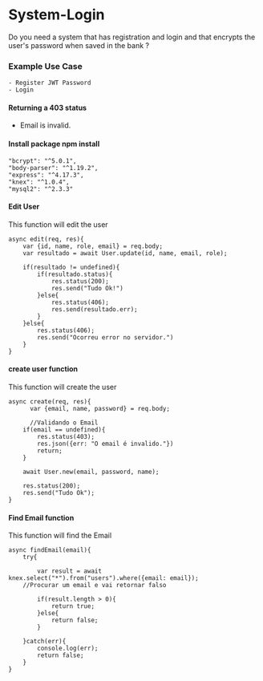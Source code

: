 # System-Login

  Do you need a system that has registration and login and that encrypts the user's password when saved in the bank ?
  
### Example Use Case

    - Register JWT Password
    - Login

#### Returning a 403 status

  - Email is invalid.

#### Install package npm install

    "bcrypt": "^5.0.1",
    "body-parser": "^1.19.2",
    "express": "^4.17.3",
    "knex": "^1.0.4",
    "mysql2": "^2.3.3"

#### Edit User

 <p>This function will edit the user </p>

    async edit(req, res){
        var {id, name, role, email} = req.body;
        var resultado = await User.update(id, name, email, role);

        if(resultado != undefined){
            if(resultado.status){
                res.status(200);
                res.send("Tudo Ok!")  
            }else{
                res.status(406);
                res.send(resultado.err);
            }
        }else{
            res.status(406);
            res.send("Ocorreu error no servidor.")
        }
    }


#### create user function

  <p>This function will create the user</p>

    async create(req, res){
          var {email, name, password} = req.body;

          //Validando o Email
        if(email == undefined){
            res.status(403);
            res.json({err: "O email é invalido."})
            return;
        }
        
        await User.new(email, password, name);

        res.status(200);
        res.send("Tudo Ok");
    }

  
#### Find Email function

  <p>This function will find the Email</p>


    async findEmail(email){
        try{

            var result = await knex.select("*").from("users").where({email: email});
        //Procurar um email e vai retornar falso
            
            if(result.length > 0){
                return true;
            }else{
                return false;
            }

        }catch(err){
            console.log(err);
            return false;
        }
    }

  
 